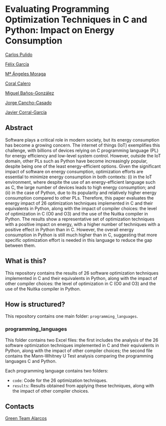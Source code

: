 # Evaluating Programming Optimization Techniques in C and Python: Impact on Energy Consumption
[Carlos Pulido](https://orcid.org/0009-0008-8122-3500)  

[Félix García](https://orcid.org/0000-0001-6460-0353)

[Mª Ángeles Moraga](https://orcid.org/0000-0001-9165-7144)

[Coral Calero](https://orcid.org/0000-0003-0728-4176)

[Miguel Baños-González](https://orcid.org/0009-0000-5444-7631)

[Jorge Cancho-Casado](https://orcid.org/0009-0004-4501-4657)

[Javier Corral-García](https://orcid.org/0000-0002-4682-9389)


## Abstract
Software plays a critical role in modern society, but its energy consumption has become a growing concern. The internet of things (IoT) exemplifies this challenge, with billions of devices relying on C programming language (PL) for energy efficiency and low-level system control. However, outside the IoT domain, other PLs such as Python have become increasingly popular, despite being one of the least energy-efficient options. Given the significant impact of software on energy consumption, optimization efforts are essential to minimize energy consumption in both contexts: (i) in the IoT environment, where despite the use of an energy-efficient language such as C, the large number of devices leads to high energy consumption; and (ii) in the case of Python, due to its popularity and relatively higher energy consumption compared to other PLs. Therefore, this paper evaluates the energy impact of 26 optimization techniques implemented in C and their equivalents in Python, along with the impact of compiler choices: the level of optimization in C (O0 and O3) and the use of the Nuitka compiler in Python. The results show a representative set of optimization techniques with a positive impact on energy, with a higher number of techniques with a positive effect in Python than in C. However, the overall energy consumption in Python is still much higher than in C, suggesting that more specific optimization effort is needed in this language to reduce the gap between them.

## What is this?
This repository contains the results of 26 software optimization techniques implemented in C and their equivalents in Python, along with the impact of other compiler choices: the level of optimization in C (O0 and O3) and the use of the Nuitka compiler in Python.

## How is structured?
This repository contains one main folder: `programming_languages`.

### programming_languages
This folder contains two Excel files: the first includes the analysis of the 26 software optimization techniques implemented in C and their equivalents in Python, along with the impact of other compiler choices; the second file contains the Mann-Whitney U Test analysis comparing the programming languages C and Python.

Each programming language contains two folders:
   - `code`: Code for the 26 optimization techniques.  
   - `results`: Results obtained from applying these techniques, along with the impact of other compiler choices.

## Contacts
[Green Team Alarcos](https://greenteamalarcos.uclm.es/)
